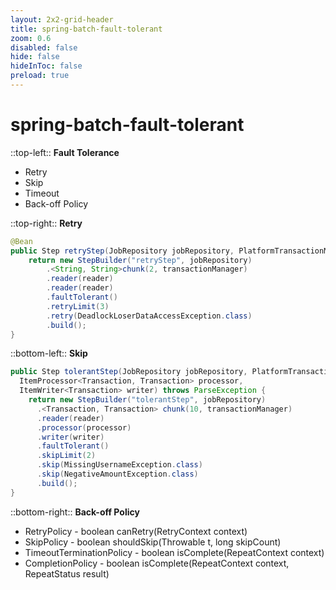```yaml
---
layout: 2x2-grid-header
title: spring-batch-fault-tolerant
zoom: 0.6
disabled: false
hide: false
hideInToc: false
preload: true
---
```


# spring-batch-fault-tolerant

::top-left::
**Fault Tolerance**
- Retry
- Skip
- Timeout
- Back-off Policy

::top-right::
**Retry**

```java
@Bean
public Step retryStep(JobRepository jobRepository, PlatformTransactionManager transactionManager) {
	return new StepBuilder("retryStep", jobRepository)
		.<String, String>chunk(2, transactionManager)
		.reader(reader)
		.reader(reader)
		.faultTolerant()
		.retryLimit(3)
		.retry(DeadlockLoserDataAccessException.class)
		.build();
}
```

::bottom-left::
**Skip**

```java
public Step tolerantStep(JobRepository jobRepository, PlatformTransactionManager transactionManager,
  ItemProcessor<Transaction, Transaction> processor,
  ItemWriter<Transaction> writer) throws ParseException {
    return new StepBuilder("tolerantStep", jobRepository)
      .<Transaction, Transaction> chunk(10, transactionManager)
      .reader(reader)
      .processor(processor)
      .writer(writer)
      .faultTolerant()
      .skipLimit(2)
      .skip(MissingUsernameException.class)
      .skip(NegativeAmountException.class)
      .build();
}

```

::bottom-right::
**Back-off Policy**

- RetryPolicy - boolean canRetry(RetryContext context)
- SkipPolicy - boolean shouldSkip(Throwable t, long skipCount)
- TimeoutTerminationPolicy - boolean isComplete(RepeatContext context)
- CompletionPolicy - boolean isComplete(RepeatContext context, RepeatStatus result)
